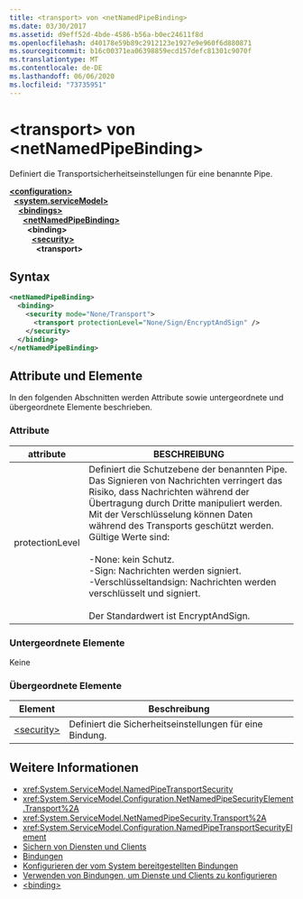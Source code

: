 ```yaml
---
title: <transport> von <netNamedPipeBinding>
ms.date: 03/30/2017
ms.assetid: d9eff52d-4bde-4586-b56a-b0ec24611f8d
ms.openlocfilehash: d40178e59b89c2912123e1927e9e960f6d880871
ms.sourcegitcommit: b16c00371ea06398859ecd157defc81301c9070f
ms.translationtype: MT
ms.contentlocale: de-DE
ms.lasthandoff: 06/06/2020
ms.locfileid: "73735951"
---
```

# <a name="transport-of-netnamedpipebinding"></a>\<transport> von \<netNamedPipeBinding>
Definiert die Transportsicherheitseinstellungen für eine benannte Pipe.  
  
[**\<configuration>**](../configuration-element.md)\
&nbsp;&nbsp;[**\<system.serviceModel>**](system-servicemodel.md)\
&nbsp;&nbsp;&nbsp;&nbsp;[**\<bindings>**](bindings.md)\
&nbsp;&nbsp;&nbsp;&nbsp;&nbsp;&nbsp;[**\<netNamedPipeBinding>**](netnamedpipebinding.md)\
&nbsp;&nbsp;&nbsp;&nbsp;&nbsp;&nbsp;&nbsp;&nbsp;**\<binding>**\
&nbsp;&nbsp;&nbsp;&nbsp;&nbsp;&nbsp;&nbsp;&nbsp;&nbsp;&nbsp;[**\<security>**](security-of-netnamedpipebinding.md)\
&nbsp;&nbsp;&nbsp;&nbsp;&nbsp;&nbsp;&nbsp;&nbsp;&nbsp;&nbsp;&nbsp;&nbsp;**\<transport>**  
  
## <a name="syntax"></a>Syntax  
  
```xml  
<netNamedPipeBinding>
  <binding>
    <security mode="None/Transport">
      <transport protectionLevel="None/Sign/EncryptAndSign" />
    </security>
  </binding>
</netNamedPipeBinding>
```  
  
## <a name="attributes-and-elements"></a>Attribute und Elemente  
 In den folgenden Abschnitten werden Attribute sowie untergeordnete und übergeordnete Elemente beschrieben.  
  
### <a name="attributes"></a>Attribute  
  
|attribute|BESCHREIBUNG|  
|---------------|-----------------|  
|protectionLevel|Definiert die Schutzebene der benannten Pipe. Das Signieren von Nachrichten verringert das Risiko, dass Nachrichten während der Übertragung durch Dritte manipuliert werden. Mit der Verschlüsselung können Daten während des Transports geschützt werden. Gültige Werte sind:<br /><br /> -None: kein Schutz.<br />-Sign: Nachrichten werden signiert.<br />-Verschlüsseltandsign: Nachrichten werden verschlüsselt und signiert.<br /><br /> Der Standardwert ist EncryptAndSign.|  
  
### <a name="child-elements"></a>Untergeordnete Elemente  
 Keine  
  
### <a name="parent-elements"></a>Übergeordnete Elemente  
  
|Element|Beschreibung|  
|-------------|-----------------|  
|[\<security>](security-of-netnamedpipebinding.md)|Definiert die Sicherheitseinstellungen für eine Bindung.|  
  
## <a name="see-also"></a>Weitere Informationen

- <xref:System.ServiceModel.NamedPipeTransportSecurity>
- <xref:System.ServiceModel.Configuration.NetNamedPipeSecurityElement.Transport%2A>
- <xref:System.ServiceModel.NetNamedPipeSecurity.Transport%2A>
- <xref:System.ServiceModel.Configuration.NamedPipeTransportSecurityElement>
- [Sichern von Diensten und Clients](../../../wcf/feature-details/securing-services-and-clients.md)
- [Bindungen](../../../wcf/bindings.md)
- [Konfigurieren der vom System bereitgestellten Bindungen](../../../wcf/feature-details/configuring-system-provided-bindings.md)
- [Verwenden von Bindungen, um Dienste und Clients zu konfigurieren](../../../wcf/using-bindings-to-configure-services-and-clients.md)
- [\<binding>](bindings.md)
